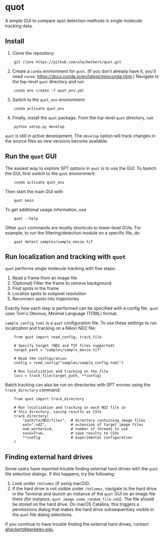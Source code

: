 # quot
A simple GUI to compare spot detection methods in single molecule tracking data.

## Install

1. Clone the repository:
```
    git clone https://github.com/alecheckert/quot.git
```

2. Create a `conda` environment for `quot`. (If you don't already have it, you'll need `conda`: https://docs.conda.io/en/latest/miniconda.html.) Navigate to the top-level `quot` directory and run 

```
    conda env create -f quot_env.yml
```

3. Switch to the `quot_env` environment:

```
    conda activate quot_env
```

4. Finally, install the `quot` package. From the top-level `quot` directory, run

```
    python setup.py develop
```

`quot` is still in active development. The `develop` option  will track changes in the source files as new versions become available.

## Run the `quot` GUI

The easiest way to explore SPT options in `quot` is to use the GUI. To launch the GUI, first switch to the `quot` environment:

```
    conda activate quot_env
```

Then start the main GUI with

```
    quot main
```

To get additional usage information, use
```
    quot --help
```

Other `quot` commands are mostly shortcuts to lower-level GUIs. For example, to run the filtering/detection module on a specific file, do
```
    quot detect samples/sample_movie.tif
```

## Run localization and tracking with `quot`

`quot` performs single molecule tracking with five steps:

1. Read a frame from an image file
2. (Optional) Filter the frame to remove background
3. Find spots in the frame
4. Localize spots to subpixel resolution
5. Reconnect spots into trajectories

Exactly how each step is performed can be specified with a config file. `quot` uses Tom's Obvious, Minimal Language (TOML) format.

`sample_config.toml` is a `quot` configuration file. To use these settings to run localization and tracking on a Nikon ND2 file:

```
    from quot import read_config, track_file

    # Specify target (ND2 and TIF files supported)
    target_path = "samples/sample_movie.tif"

    # Read the configuration
    config = read_config("samples/sample_config.toml")

    # Run localization and tracking on the file
    locs = track_file(target_path, **config)
```

Batch tracking can also be run on directories with SPT movies using the `track_directory` command:

```
    from quot import track_directory

    # Run localization and tracking on each ND2 file in 
    # this directory, saving results as CSVs
    track_directory(
        "path/to/ND2/files",  # directory containing image files
        ext=".nd2",           # extension of target image files
        num_workers=4,        # number of threads to use
        save=True,            # save results to CSVs
        **config              # experimental configuration
    )

```

## Finding external hard drives

Some users have reported trouble finding external hard drives with the `quot` file selection dialogs. If this happens, try the following:

1. Look under `/Volumes` (if using macOS).
2. If the hard drive is not visible under `/Volumes`, navigate to the hard drive in the Terminal and launch an instance of the `quot` GUI on an image file there (for instance, `quot image some_random_file.nd2`). The file should be stored on the hard drive. On macOS Catalina, this triggers a permissions dialog that makes the hard drive subsequentialy visible in the `quot` file dialog selections.

If you continue to have trouble finding the external hard drives, contact <aheckert@berkeley.edu>.
